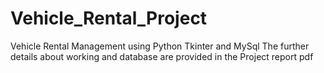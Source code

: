 # Vehicle_Rental_Project
Vehicle Rental Management  using Python Tkinter and MySql
The further details about working and database are provided in the Project report pdf  
